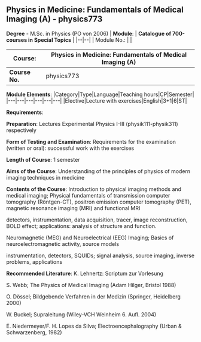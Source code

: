 ## Physics in Medicine: Fundamentals of Medical Imaging (A) - physics773

**Degree** - M.Sc. in Physics (PO von 2006)
| **Module**: | **Catalogue of 700-courses in Special Topics** |
|--|--|
| Module No.: |  |

| **Course**: | Physics in Medicine: Fundamentals of Medical Imaging (A) |
|------|------|
| **Course No.** | physics773 |

**Module Elements**:
|Category|Type|Language|Teaching hours|CP|Semester|
|---|---|---|---|---|---|
|Elective|Lecture with exercises|English|3+1|6|ST|

**Requirements**:


**Preparation**:
Lectures Experimental Physics I-III (physik111-physik311) respectively

**Form of Testing and Examination**:
Requirements for the examination (written or oral): successful work with the exercises

**Length of Course**:
1 semester

**Aims of the Course**:
Understanding of the principles of physics of modern imaging techniques in medicine

**Contents of the Course**:
Introduction to physical imaging methods and medical imaging; Physical fundamentals of transmission computer tomography (Röntgen-CT), positron emission computer tomography (PET), magnetic resonance imaging (MRI) and functional MRI

detectors, instrumentation, data acquisition, tracer, image reconstruction, BOLD effect; applications: analysis of structure and function.

Neuromagnetic (MEG) and Neuroelectrical (EEG) Imaging; Basics of neuroelectromagnetic activity, source models

instrumentation, detectors, SQUIDs; signal analysis, source imaging, inverse problems, applications

**Recommended Literature**:
K. Lehnertz: Scriptum zur Vorlesung

S. Webb; The Physics of Medical Imaging (Adam Hilger, Bristol 1988)

O. Dössel; Bildgebende Verfahren in der Medizin (Springer, Heidelberg 2000)

W. Buckel; Supraleitung (Wiley-VCH Weinheim 6. Aufl. 2004)

E. Niedermeyer/F. H. Lopes da Silva; Electroencephalography (Urban & Schwarzenberg, 1982)


